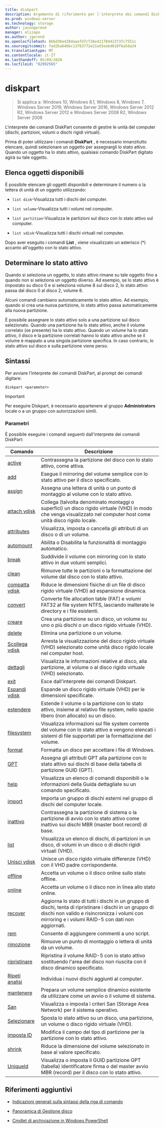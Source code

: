 ```yaml
---
title: diskpart
description: Argomento di riferimento per l'interprete dei comandi DiskPart, che consente di gestire le unità del computer.
ms.prod: windows-server
ms.technology: storage
author: jasongerend
manager: elizapo
ms.author: jgerend
ms.openlocfilehash: 8b6d36e428daaefd7cf26e42170442373fc7551c
ms.sourcegitcommit: fad2ba64bbc13763772e21ed3eabd010f6a5da34
ms.translationtype: MT
ms.contentlocale: it-IT
ms.lasthandoff: 05/09/2020
ms.locfileid: "82992565"
---
```

# <a name="diskpart"></a>diskpart

> Si applica a: Windows 10, Windows 8.1, Windows 8, Windows 7, Windows Server 2019, Windows Server 2016, Windows Server 2012 R2, Windows Server 2012 e Windows Server 2008 R2, Windows Server 2008

L'interprete dei comandi DiskPart consente di gestire le unità del computer (dischi, partizioni, volumi o dischi rigidi virtuali).

Prima di poter utilizzare i comandi **DiskPart** , è necessario innanzitutto elencare, quindi selezionare un oggetto per assegnargli lo stato attivo. Quando un oggetto ha lo stato attivo, qualsiasi comando DiskPart digitato agirà su tale oggetto.

## <a name="list-available-objects"></a>Elenca oggetti disponibili

È possibile elencare gli oggetti disponibili e determinare il numero o la lettera di unità di un oggetto utilizzando:

- `list disk`-Visualizza tutti i dischi del computer.

- `list volume`-Visualizza tutti i volumi nel computer.

- `list partition`-Visualizza le partizioni sul disco con lo stato attivo sul computer.

- `list vdisk`-Visualizza tutti i dischi virtuali nel computer.

Dopo aver eseguito i comandi **List** , viene visualizzato un asterisco (*) accanto all'oggetto con lo stato attivo.

## <a name="determine-focus"></a>Determinare lo stato attivo

Quando si seleziona un oggetto, lo stato attivo rimane su tale oggetto fino a quando non si seleziona un oggetto diverso. Ad esempio, se lo stato attivo è impostato su disco 0 e si seleziona volume 8 sul disco 2, lo stato attivo passa dal disco 0 al disco 2, volume 8.

Alcuni comandi cambiano automaticamente lo stato attivo. Ad esempio, quando si crea una nuova partizione, lo stato attivo passa automaticamente alla nuova partizione.

È possibile assegnare lo stato attivo solo a una partizione sul disco selezionato. Quando una partizione ha lo stato attivo, anche il volume correlato (se presente) ha lo stato attivo. Quando un volume ha lo stato attivo, il disco e la partizione correlati hanno lo stato attivo anche se il volume è mappato a una singola partizione specifica. In caso contrario, lo stato attivo sul disco e sulla partizione viene perso.

## <a name="syntax"></a>Sintassi

Per avviare l'interprete dei comandi DiskPart, al prompt dei comandi digitare:

```
diskpart <parameter>
```

> [!IMPORTANT]
> Per eseguire Diskpart, è necessario appartenere al gruppo **Administrators** locale o a un gruppo con autorizzazioni simili.

### <a name="parameters"></a>Parametri

È possibile eseguire i comandi seguenti dall'interprete dei comandi DiskPart:

| Comando | Descrizione |
| ------- | ----------- |
| [active](active.md) | Contrassegna la partizione del disco con lo stato attivo, come attiva. |
| [add](add.md) | Esegue il mirroring del volume semplice con lo stato attivo per il disco specificato. |
| [assign](assign.md) | Assegna una lettera di unità o un punto di montaggio al volume con lo stato attivo. |
| [attach vdisk](attach-vdisk.md) | Collega (talvolta denominato montaggi o superfici) un disco rigido virtuale (VHD) in modo che venga visualizzato nel computer host come unità disco rigido locale. |
| [attributes](attributes.md) | Visualizza, imposta o cancella gli attributi di un disco o di un volume. |
| [automount](automount.md) | Abilita o Disabilita la funzionalità di montaggio automatico. |
| [break](break.md) | Suddivide il volume con mirroring con lo stato attivo in due volumi semplici. |
| [clean](clean.md) | Rimuove tutte le partizioni o la formattazione del volume dal disco con lo stato attivo. |
| [compatta vdisk](compact-vdisk.md) | Riduce le dimensioni fisiche di un file di disco rigido virtuale (VHD) ad espansione dinamica. |
| [convert](convert.md) | Converte file allocation table (FAT) e volumi FAT32 al file system NTFS, lasciando inalterate le directory e i file esistenti. |
| [creare](create.md) | Crea una partizione su un disco, un volume su uno o più dischi o un disco rigido virtuale (VHD). |
| [delete](delete.md) | Elimina una partizione o un volume. |
| [Scollega vdisk](detach-vdisk.md) | Arresta la visualizzazione del disco rigido virtuale (VHD) selezionato come unità disco rigido locale nel computer host. |
| [dettagli](detail.md) | Visualizza le informazioni relative al disco, alla partizione, al volume o al disco rigido virtuale (VHD) selezionato. |
| [exit](exit.md) | Esce dall'interprete dei comandi Diskpart. |
| [Espandi vdisk](expand-vdisk.md) | Espande un disco rigido virtuale (VHD) per le dimensioni specificate. |
| [estendere](extend.md) | Estende il volume o la partizione con lo stato attivo, insieme al relativo file system, nello spazio libero (non allocato) su un disco. |
| [filesystem](filesystems.md) | Visualizza informazioni sul file system corrente del volume con lo stato attivo e vengono elencati i sistemi di file supportati per la formattazione del volume. |
| [format](format.md) | Formatta un disco per accettare i file di Windows. |
| [GPT](gpt.md) | Assegna gli attributi GPT alla partizione con lo stato attivo sui dischi di base della tabella di partizione GUID (GPT). |
| [help](help.md) | Visualizza un elenco di comandi disponibili o le informazioni della Guida dettagliate su un comando specificato. |
| [import](import.md) | Importa un gruppo di dischi esterni nel gruppo di dischi del computer locale. |
| [inattivo](inactive.md) | Contrassegna la partizione di sistema o la partizione di avvio con lo stato attivo come inattivo sui dischi MBR (master boot record) di base. |
| [list](list.md) | Visualizza un elenco di dischi, di partizioni in un disco, di volumi in un disco o di dischi rigidi virtuali (VHD). |
| [Unisci vdisk](merge-vdisk.md) | Unisce un disco rigido virtuale differenze (VHD) con il VHD padre corrispondente. |
| [offline](offline.md) | Accetta un volume o il disco online sullo stato offline. |
| [online](online.md) | Accetta un volume o il disco non in linea allo stato online. |
| [recover](recover.md) | Aggiorna lo stato di tutti i dischi in un gruppo di dischi, tenta di ripristinare i dischi in un gruppo di dischi non valido e risincronizza i volumi con mirroring e i volumi RAID-5 con dati non aggiornati. |
| [rem](rem.md) | Consente di aggiungere commenti a uno script. |
| [rimozione](remove.md) | Rimuove un punto di montaggio o lettera di unità da un volume. |
| [ripristinare](repair.md) | Ripristina il volume RAID-5 con lo stato attivo sostituendo l'area del disco non riuscita con il disco dinamico specificato. |
| [Ripeti analisi](rescan.md) | Individua i nuovi dischi aggiunti al computer. |
| [mantenere](retain.md) | Prepara un volume semplice dinamico esistente da utilizzare come un avvio o il volume di sistema. |
| [San](san.md) | Visualizza o imposta i criteri San (Storage Area Network) per il sistema operativo. |
| [Selezionare](select.md) | Sposta lo stato attivo su un disco, una partizione, un volume o disco rigido virtuale (VHD). |
| [imposta ID](set-id.md) | Modifica il campo del tipo di partizione per la partizione con lo stato attivo. |
| [shrink](shrink.md) | Riduce la dimensione del volume selezionato in base al valore specificato. |
| [UniqueId](uniqueid.md) | Visualizza o imposta il GUID partizione GPT (tabella) identificatore firma o del master avvio MBR (record) per il disco con lo stato attivo. |

## <a name="additional-references"></a>Riferimenti aggiuntivi

- [Indicazioni generali sulla sintassi della riga di comando](command-line-syntax-key.md)

- [Panoramica di Gestione disco](https://docs.microsoft.com/windows-server/storage/disk-management/overview-of-disk-management)

- [Cmdlet di archiviazione in Windows PowerShell](https://docs.microsoft.com/powershell/module/storage/)
